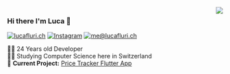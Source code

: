 <img align='right' src="https://github-readme-stats.vercel.app/api?username=lucafluri&show_icons=true">

### Hi there I'm Luca :lemon:

[![lucafluri.ch](https://img.shields.io/static/v1?label=lucafluri.ch&message=%20&color=yellow&logo=&style=flat-square&logoColor=white)](https://www.lucafluri.ch/)
[![Instagram](https://img.shields.io/static/v1?label=Instagram&message=%20&color=orange&logo=Instagram&style=flat-square&logoColor=white)](https://www.instagram.com/lucafluri/)
[![me@lucafluri.ch](https://img.shields.io/static/v1?label=me@lucafluri.ch&message=%20&color=red&logo=gmail&style=flat-square&logoColor=white)](mailto:me@lucafluri.ch)
  
  
👨‍💻 24 Years old Developer  
👨‍🎓 Studying Computer Science here in Switzerland  
🚧 **Current Project:** [Price Tracker Flutter App](https://github.com/lucafluri/price_tracker)
